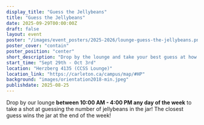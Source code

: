 ```yaml
---
display_title: "Guess the Jellybeans"
title: "Guess the Jellybeans"
date: 2025-09-29T00:00:00Z
draft: false
layout: event
poster: "/images/event_posters/2025-2026/lounge-guess-the-jellybeans.png"
poster_cover: "contain"
poster_position: "center"
short_description: "Drop by the lounge and take your best guess at how many jellybeans are in the jar!"
start_time: "Sept 29th - Oct 3rd"
location: "Herzberg 4135 (CCSS Lounge)"
location_link: "https://carleton.ca/campus/map/#HP"
background: "images/orientation2018-min.jpeg"
publishdate: 2025-08-25
---
```

Drop by our lounge **between 10:00 AM - 4:00 PM any day of the week** to take a shot at guessing the number of jellybeans in the jar! The closest guess wins the jar at the end of the week! 